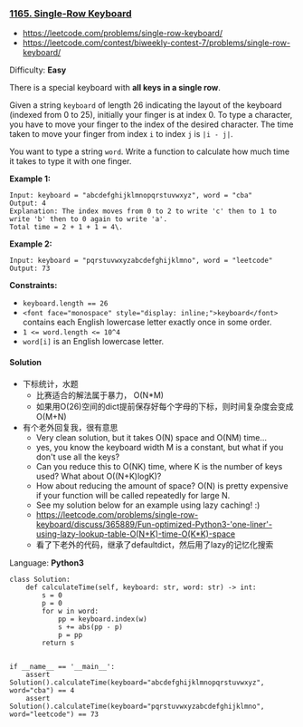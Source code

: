 ### [1165\. Single-Row Keyboard](https://leetcode.com/contest/biweekly-contest-7/problems/single-row-keyboard/)
- https://leetcode.com/problems/single-row-keyboard/
- https://leetcode.com/contest/biweekly-contest-7/problems/single-row-keyboard/

Difficulty: **Easy**

There is a special keyboard with **all keys in a single row**.

Given a string `keyboard` of length 26 indicating the layout of the keyboard (indexed from 0 to 25), initially your finger is at index 0\. To type a character, you have to move your finger to the index of the desired character. The time taken to move your finger from index `i` to index `j` is `|i - j|`.

You want to type a string `word`. Write a function to calculate how much time it takes to type it with one finger.

**Example 1:**

```
Input: keyboard = "abcdefghijklmnopqrstuvwxyz", word = "cba"
Output: 4
Explanation: The index moves from 0 to 2 to write 'c' then to 1 to write 'b' then to 0 again to write 'a'.
Total time = 2 + 1 + 1 = 4\. 
```

**Example 2:**

```
Input: keyboard = "pqrstuvwxyzabcdefghijklmno", word = "leetcode"
Output: 73
```

**Constraints:**

*   `keyboard.length == 26`
*   `<font face="monospace" style="display: inline;">keyboard</font>` contains each English lowercase letter exactly once in some order.
*   `1 <= word.length <= 10^4`
*   `word[i]` is an English lowercase letter.

#### Solution
- 下标统计，水题
    - 比赛适合的解法属于暴力， O(N*M)
    - 如果用O(26)空间的dict提前保存好每个字母的下标，则时间复杂度会变成 O(M+N)
- 有个老外回复我，很有意思
    - Very clean solution, but it takes O(N) space and O(NM) time... 
    - yes, you know the keyboard width M is a constant, but what if you don't use all the keys?
    - Can you reduce this to O(NK) time, where K is the number of keys used? What about O((N+K)logK)?
    - How about reducing the amount of space? O(N) is pretty expensive if your function will be called repeatedly for large N.
    - See my solution below for an example using lazy caching! :)
    - https://leetcode.com/problems/single-row-keyboard/discuss/365889/Fun-optimized-Python3-'one-liner'-using-lazy-lookup-table-O(N+K)-time-O(K*K)-space
    - 看了下老外的代码，继承了defaultdict，然后用了lazy的记忆化搜索
    

Language: **Python3**

```python3
class Solution:
    def calculateTime(self, keyboard: str, word: str) -> int:
        s = 0
        p = 0
        for w in word:
            pp = keyboard.index(w)
            s += abs(pp - p)
            p = pp
        return s
​
​
if __name__ == '__main__':
    assert Solution().calculateTime(keyboard="abcdefghijklmnopqrstuvwxyz", word="cba") == 4
    assert Solution().calculateTime(keyboard="pqrstuvwxyzabcdefghijklmno", word="leetcode") == 73
​
```